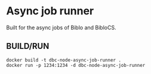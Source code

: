 # Async job runner

Built for the async jobs of Biblo and BibloCS.

## BUILD/RUN

```
docker build -t dbc-node-async-job-runner .
docker run -p 1234:1234 -d dbc-node-async-job-runner
```
